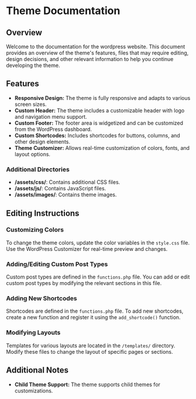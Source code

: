 # Theme Documentation

## Overview
Welcome to the documentation for the wordpress website. This document provides an overview of the theme's features, files that may require editing, design decisions, and other relevant information to help you continue developing the theme.


## Features
- **Responsive Design:** The theme is fully responsive and adapts to various screen sizes.
- **Custom Header:** The theme includes a customizable header with logo and navigation menu support.
- **Custom Footer:** The footer area is widgetized and can be customized from the WordPress dashboard.
- **Custom Shortcodes:** Includes shortcodes for buttons, columns, and other design elements.
- **Theme Customizer:** Allows real-time customization of colors, fonts, and layout options.


### Additional Directories
- **/assets/css/**: Contains additional CSS files.
- **/assets/js/**: Contains JavaScript files.
- **/assets/images/**: Contains theme images.


## Editing Instructions

### Customizing Colors
To change the theme colors, update the color variables in the `style.css` file. Use the WordPress Customizer for real-time preview and changes.

### Adding/Editing Custom Post Types
Custom post types are defined in the `functions.php` file. You can add or edit custom post types by modifying the relevant sections in this file.

### Adding New Shortcodes
Shortcodes are defined in the `functions.php` file. To add new shortcodes, create a new function and register it using the `add_shortcode()` function.

### Modifying Layouts
Templates for various layouts are located in the `/templates/` directory. Modify these files to change the layout of specific pages or sections.

## Additional Notes
- **Child Theme Support:** The theme supports child themes for customizations.
